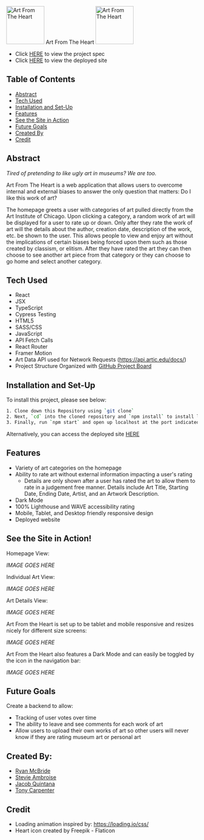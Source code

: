 <img width="100" alt="Art From The Heart" src="https://user-images.githubusercontent.com/88450229/156020128-b1e39b76-0121-42b3-8b55-2c450d7e781a.png"> Art From The Heart <img width="100" alt="Art From The Heart" src="https://user-images.githubusercontent.com/88450229/156020128-b1e39b76-0121-42b3-8b55-2c450d7e781a.png">

- Click [HERE](https://frontend.turing.edu/projects/module-3/stretch.html) to view the project spec
- Click [HERE](https://art-from-the-heart-mr-ryan12.vercel.app/) to view the deployed site

## Table of Contents
- [Abstract](#abstract)
- [Tech Used](#tech-used)
- [Installation and Set-Up](#installation-and-set-up)
- [Features](#features)
- [See the Site in Action](#see-the-site-in-action)
- [Future Goals](#future-goals)
- [Created By](#created-by)
- [Credit](#credit)

## Abstract

*Tired of pretending to like ugly art in museums? We are too.*

Art From The Heart is a web application that allows users to overcome internal and external biases to answer the only question that matters: Do I like this work of art? 

The homepage greets a user with categories of art pulled directly from the Art Institute of Chicago. Upon clicking a category, a random work of art will be displayed for a user to rate up or down. Only after they rate the work of art will the details about the author, creation date, description of the work, etc. be shown to the user. This allows people to view and enjoy art without the implications of certain biases being forced upon them such as those created by classism, or elitism. After they have rated the art they can then choose to see another art piece from that category or they can choose to go home and select another category. 


## Tech Used

- React 
- JSX
- TypeScript
- Cypress Testing
- HTML5
- SASS/CSS
- JavaScript
- API Fetch Calls
- React Router
- Framer Motion
- Art Data API used for Network Requests (https://api.artic.edu/docs/)
- Project Structure Organized with [GitHub Project Board](https://github.com/mr-ryan12/art-from-the-heart/projects/2)

## Installation and Set-Up

To install this project, please see below:

```bash
1. Clone down this Repository using `git clone`
2. Next, `cd` into the cloned repository and `npm install` to install library dependencies
3. Finally, run `npm start` and open up localhost at the port indicated to view the webpage (http://localhost:3000/)
```
Alternatively, you can access the deployed site [HERE](https://art-from-the-heart-mr-ryan12.vercel.app/)
    
## Features

- Variety of art categories on the homepage
- Ability to rate art without external information impacting a user's rating
  - Details are only shown after a user has rated the art to allow them to rate in a judgement free manner. Details include Art Title, Starting Date, Ending Date, Artist, and an Artwork Description.
- Dark Mode
- 100% Lighthouse and WAVE accessibility rating
- Mobile, Tablet, and Desktop friendly responsive design
- Deployed website


## See the Site in Action! 

Homepage View: 

*IMAGE GOES HERE*

Individual Art View:

*IMAGE GOES HERE*

Art Details View:

*IMAGE GOES HERE*

Art From the Heart is set up to be tablet and mobile responsive and resizes nicely for different size screens:

*IMAGE GOES HERE*

Art From the Heart also features a Dark Mode and can easily be toggled by the icon in the navigation bar:

*IMAGE GOES HERE*

## Future Goals

Create a backend to allow:
- Tracking of user votes over time
- The ability to leave and see comments for each work of art
- Allow users to upload their own works of art so other users will never know if they are rating museum art or personal art

## Created By:

- [Ryan McBride](https://github.com/mr-ryan12)
- [Stevie Ambroise](https://github.com/StevieAmb)
- [Jacob Quintana](https://github.com/Jayquintana)
- [Tony Carpenter](https://github.com/tonycarpenter21)

## Credit

- Loading animation inspired by: https://loading.io/css/
- Heart icon created by Freepik - Flaticon






